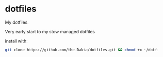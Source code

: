 # dotfiles

My dotfiles.

Very early start to my stow managed dotfiles

install with:

```bash
git clone https://github.com/the-Dakta/dotfiles.git && chmod +x ~/dotfiles/setup.sh && ~/dotfiles/setup.sh
```
